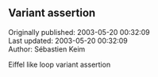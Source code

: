 ## Variant assertion  
Originally published: 2003-05-20 00:32:09  
Last updated: 2003-05-20 00:32:09  
Author: Sébastien Keim  
  
Eiffel like loop variant assertion
